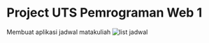 # Project UTS Pemrograman Web 1

Membuat aplikasi jadwal matakuliah
![list jadwal](https://drive.google.com/uc?export=view&id=1CaOGFJ-hrnP29RGg3UCeJzlHCaEjaPYw)
